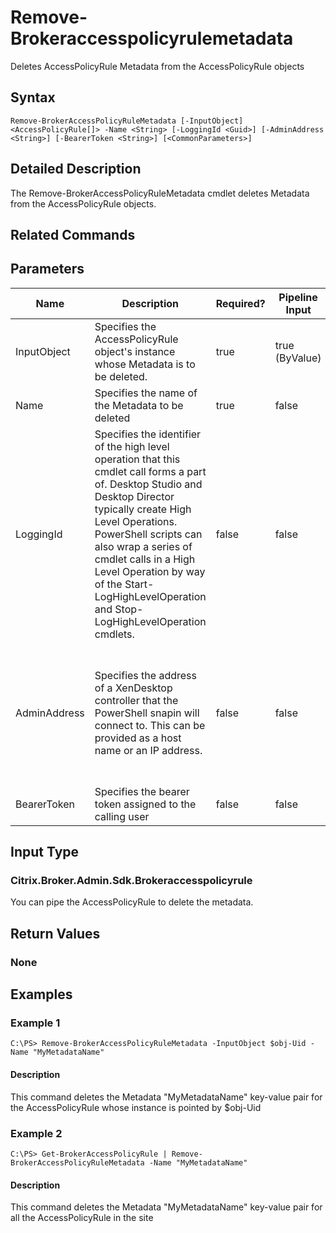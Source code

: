 ﻿
# Remove-Brokeraccesspolicyrulemetadata
Deletes AccessPolicyRule Metadata from the AccessPolicyRule objects
## Syntax
```
Remove-BrokerAccessPolicyRuleMetadata [-InputObject] <AccessPolicyRule[]> -Name <String> [-LoggingId <Guid>] [-AdminAddress <String>] [-BearerToken <String>] [<CommonParameters>]
```
## Detailed Description
The Remove-BrokerAccessPolicyRuleMetadata cmdlet deletes Metadata from the AccessPolicyRule objects.


## Related Commands

## Parameters
| Name   | Description | Required? | Pipeline Input | Default Value |
| --- | --- | --- | --- | --- |
| InputObject | Specifies the AccessPolicyRule object's instance whose Metadata is to be deleted. | true | true (ByValue) |  |
| Name | Specifies the name of the Metadata to be deleted | true | false |  |
| LoggingId | Specifies the identifier of the high level operation that this cmdlet call forms a part of. Desktop Studio and Desktop Director typically create High Level Operations. PowerShell scripts can also wrap a series of cmdlet calls in a High Level Operation by way of the Start-LogHighLevelOperation and Stop-LogHighLevelOperation cmdlets. | false | false |  |
| AdminAddress | Specifies the address of a XenDesktop controller that the PowerShell snapin will connect to. This can be provided as a host name or an IP address. | false | false | Localhost. Once a value is provided by any cmdlet, this value will become the default. |
| BearerToken | Specifies the bearer token assigned to the calling user | false | false |  |

## Input Type

### Citrix.Broker.Admin.Sdk.Brokeraccesspolicyrule
You can pipe the AccessPolicyRule to delete the metadata.
## Return Values

### None

## Examples

### Example 1
```
C:\PS> Remove-BrokerAccessPolicyRuleMetadata -InputObject $obj-Uid -Name "MyMetadataName"
```
#### Description
This command deletes the Metadata "MyMetadataName" key-value pair for the AccessPolicyRule whose instance is pointed by \$obj-Uid
### Example 2
```
C:\PS> Get-BrokerAccessPolicyRule | Remove-BrokerAccessPolicyRuleMetadata -Name "MyMetadataName"
```
#### Description
This command deletes the Metadata "MyMetadataName" key-value pair for all the AccessPolicyRule in the site
